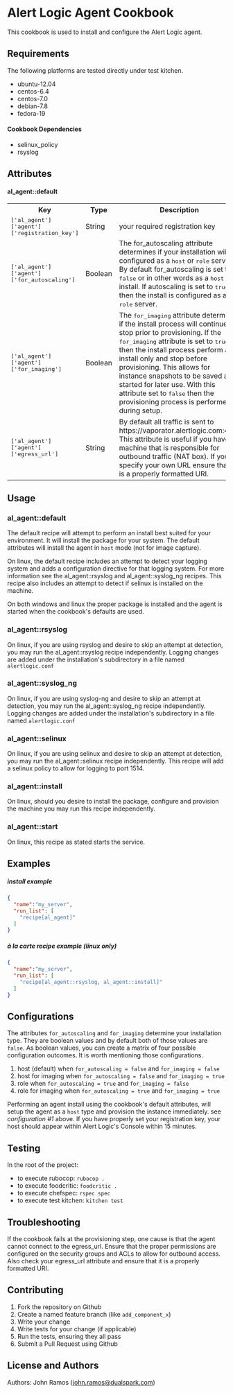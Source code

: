 Alert Logic Agent Cookbook
=================
This cookbook is used to install and configure the Alert Logic agent.

Requirements
------------
The following platforms are tested directly under test kitchen.

- ubuntu-12.04
- centos-6.4
- centos-7.0
- debian-7.8
- fedora-19

#### Cookbook Dependencies
- selinux_policy
- rsyslog

Attributes
----------
#### al_agent::default
<table>
  <tr>
    <th>Key</th>
    <th>Type</th>
    <th>Description</th>
    <th>Default</th>
  </tr>
  <tr>
    <td><tt>['al_agent']['agent']['registration_key']</tt></td>
    <td>String</td>
    <td>your required registration key</td>
    <td><tt>your_registration_key_here</tt></td>
  </tr>
  <tr>
    <td><tt>['al_agent']['agent']['for_autoscaling']</tt></td>
    <td>Boolean</td>
    <td>
      The for_autoscaling attribute determines if your installation will be configured as a <tt>host</tt> or <tt>role</tt> server.  By default for_autoscaling is set to <tt>false</tt> or in other words as a <tt>host</tt> install.  If autoscaling is set to <tt>true</tt> then the install is configured as a <tt>role</tt> server.
    </td>
    <td><tt>false</tt></td>
  </tr>
  <tr>
    <td><tt>['al_agent']['agent']['for_imaging']</tt></td>
    <td>Boolean</td>
    <td>
      The <tt>for_imaging</tt> attribute determines if the install process will continue or stop prior to provisioning.  If the <tt>for_imaging</tt> attribute is set to <tt>true</tt> then the install process perform an install only and stop before provisioning.  This allows for instance snapshots to be saved and started for later use.  With this attribute set to <tt>false</tt> then the provisioning process is performed during setup.
    </td>
    <td><tt>false</tt></td>
  </tr>
  <tr>
    <td><tt>['al_agent']['agent']['egress_url']</tt></td>
    <td>String</td>
    <td>
      By default all traffic is sent to https://vaporator.alertlogic.com:443.  This attribute is useful if you have a machine that is responsible for outbound traffic (NAT box).  If you specify your own URL ensure that it is a properly formatted URI.
    </td>
    <td><tt>https://vaporator.alertlogic.com:443</tt></td>
  </tr>  
</table>

<!-- | Key | Type | Description | Default |
| ---- | :----: | ---- | ---- |
| ['al_agent']['agent']['registration_key'] | String | required registration key | your_registration_key_here |
| ['al_agent']['agent']['for_autoscaling'] | Boolean | The for_autoscaling attribute determines if your installation will be configured as a `host` or `role` server. By default for_autoscaling is set to `false` or in other words as a `host` install. If autoscaling is set to `true` then the install is configured as a `role` server. | false |
| ['al_agent']['agent']['for_imaging'] | Boolean | The for_imaging attribute determines if the install process will continue or stop prior to provisioning. If the for_imaging attribute is set to `true` then the install process perform an install only and stop before provisioning. This allows for instance snapshots to be saved and started for later use. With this attribute set to `false` then the provisioning process is performed during setup. | false
| ['al_agent']['agent']['egress_url'] | String | By default all traffic is sent to vaporator.alertlogic.com:443. This attribute is useful if you have a machine that is responsible for outbound traffic (NAT box). | https://vaporator.alertlogic.com:443 | -->

Usage
-----
### al_agent::default
The default recipe will attempt to perform an install best suited for your environment.  It will install the package for your system. The default attributes will install the agent in `host` mode (not for image capture).

On linux, the default recipe includes an attempt to detect your logging system and adds a configuration directive for that logging system.  For more information see the al_agent::rsyslog and al_agent::syslog_ng recipes.  This recipe also includes an attempt to detect if selinux is installed on the machine.

On both windows and linux the proper package is installed and the agent is started when the cookbook's defaults are used.

### al_agent::rsyslog
On linux, if you are using rsyslog and desire to skip an attempt at detection, you may run the al_agent::rsyslog recipe independently.  Logging changes are added under the installation's subdirectory in a file named `alertlogic.conf`

### al_agent::syslog_ng
On linux, if you are using syslog-ng and desire to skip an attempt at detection, you may run the al_agent::syslog_ng recipe independently.  Logging changes are added under the installation's subdirectory in a file named `alertlogic.conf`

### al_agent::selinux
On linux, if you are using selinux and desire to skip an attempt at detection, you may run the al_agent::selinux recipe independently. This recipe will add a selinux policy to allow for logging to port 1514.

### al_agent::install
On linux, should you desire to install the package, configure and provision the machine you may run this recipe independently.

### al_agent::start
On linux, this recipe as stated starts the service.


Examples
--------

##### install example
```json
{
  "name":"my_server",
  "run_list": [
    "recipe[al_agent]"
  ]
}
```

##### à la carte recipe example (linux only)
```json
{
  "name":"my_server",
  "run_list": [
    "recipe[al_agent::rsyslog, al_agent::install]"
  ]
}
```


Configurations
--------------
The attributes `for_autoscaling` and `for_imaging` determine your installation type.  They are boolean values and by default both of those values are `false`.  As boolean values, you can create a matrix of four possible configuration outcomes.  It is worth mentioning those configurations.

1. host (default) when `for_autoscaling = false` and `for_imaging = false`
2. host for imaging when `for_autoscaling = false` and `for_imaging = true`
3. role when `for_autoscaling = true` and `for_imaging = false`
4. role for imaging when `for_autoscaling = true` and `for_imaging = true`

Performing an agent install using the cookbook's default attributes, will setup the agent as a `host` type and provision the instance immediately. see *configuration #1* above.  If you have properly set your registration key, your host should appear within Alert Logic's Console within 15 minutes.

Testing
-------

In the root of the project:
- to execute rubocop: `rubocop .`
- to execute foodcritic: `foodcritic .`
- to execute chefspec: `rspec spec`
- to execute test kitchen: `kitchen test`


Troubleshooting
---------------

If the cookbook fails at the provisioning step, one cause is that the agent cannot connect to the egress_url.  Ensure that the proper permissions are configured on the security groups and ACLs to allow for outbound access.  Also check your egress_url attribute and ensure that it is a properly formatted URI.


Contributing
------------

1. Fork the repository on Github
2. Create a named feature branch (like `add_component_x`)
3. Write your change
4. Write tests for your change (if applicable)
5. Run the tests, ensuring they all pass
6. Submit a Pull Request using Github

License and Authors
-------------------
Authors: John Ramos (john.ramos@dualspark.com)
